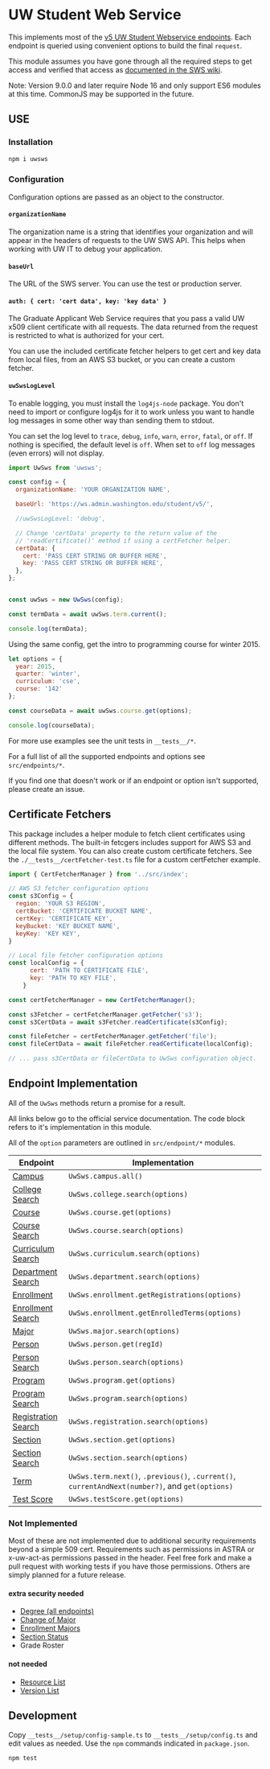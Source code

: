 # UW Student Web Service

This implements most of the [v5 UW Student Webservice endpoints](https://wiki.cac.washington.edu/display/SWS/Student+Web+Service).  Each endpoint is queried using convenient options to build the final `request`.

This module assumes you have gone through all the required steps to get access and verified that access as [documented in the SWS wiki](https://wiki.cac.washington.edu/display/SWS/Student+Web+Service).

Note: Version 9.0.0 and later require Node 16 and only support ES6 modules at this time. CommonJS may be supported in the future.

## USE

### Installation

```bash
npm i uwsws
```

### Configuration

Configuration options are passed as an object to the constructor.

#### `organizationName`

The organization name is a string that identifies your organization and will appear in the headers of requests to the UW SWS API. This helps when working with UW IT to debug your application.

#### `baseUrl`

The URL of the SWS server. You can use the test or production server.

#### `auth: { cert: 'cert data', key: 'key data' }`

The Graduate Applicant Web Service requires that you pass a valid UW x509 client certificate with all requests. The data returned from the request is restricted to what is authorized for your cert.

You can use the included certificate fetcher helpers to get cert and key data from local files, from an AWS S3 bucket, or you can create a custom fetcher.

#### `uwSwsLogLevel`

To enable logging, you must install the `log4js-node` package. You don't need to import or configure log4js for it to work unless you want to handle log messages in some other way than sending them to stdout.

You can set the log level to `trace`, `debug`, `info`, `warn`, `error`, `fatal`, or `off`. If nothing is specified, the default level is `off`. When set to `off` log messages (even errors) will not display.

```JavaScript
import UwSws from 'uwsws';

const config = {
  organizationName: 'YOUR ORGANIZATION NAME',

  baseUrl: 'https://ws.admin.washington.edu/student/v5/',

  //uwSwsLogLevel: 'debug',

  // Change 'certData' property to the return value of the
  // 'readCertificate()' method if using a certFetcher helper.
  certData: {
    cert: 'PASS CERT STRING OR BUFFER HERE',
    key: 'PASS CERT STRING OR BUFFER HERE',
  },
};


const uwSws = new UwSws(config);

const termData = await uwSws.term.current();

console.log(termData);
```

Using the same config, get the intro to programming course for winter 2015.

```JavaScript
let options = {
  year: 2015,
  quarter: 'winter',
  curriculum: 'cse',
  course: '142'
};

const courseData = await uwSws.course.get(options);

console.log(courseData);
```

For more use examples see the unit tests in `__tests__/*`.

For a full list of all the supported endpoints and options see `src/endpoints/*`.

If you find one that doesn't work or if an endpoint or option isn't supported, please create an issue.

## Certificate Fetchers

This package includes a helper module to fetch client certificates using different methods. The built-in fetcgers includes support for AWS S3 and the local file system. You can also create custom certificate fetchers. See the `./__tests__/certFetcher-test.ts` file for a custom certFetcher example.

```JavaScript
import { CertFetcherManager } from '../src/index';

// AWS S3 fetcher configuration options
const s3Config = {
  region: 'YOUR S3 REGION',
  certBucket: 'CERTIFICATE BUCKET NAME',
  certKey: 'CERTIFICATE KEY',
  keyBucket: 'KEY BUCKET NAME',
  keyKey: 'KEY KEY',
}

// Local file fetcher configuration options
const localConfig = {
      cert: 'PATH TO CERTIFICATE FILE',
      key: 'PATH TO KEY FILE',
    }

const certFetcherManager = new CertFetcherManager();

const s3Fetcher = certFetcherManager.getFetcher('s3');
const s3CertData = await s3Fetcher.readCertificate(s3Config);

const fileFetcher = certFetcherManager.getFetcher('file');
const fileCertData = await fileFetcher.readCertificate(localConfig);

// ... pass s3CertData or fileCertData to UwSws configuration object.

```

## Endpoint Implementation

All of the `UwSws` methods return a promise for a result.

All links below go to the official service documentation. The code block refers to it's implementation in this module.

All of the `option` parameters are outlined in `src/endpoint/*` modules.

Endpoint | Implementation
------------- | -------------
[Campus](https://wiki.cac.washington.edu/display/SWS/Campus+Search+Resource+V5)  | `UwSws.campus.all()`
[College Search](https://wiki.cac.washington.edu/display/SWS/College+Search+Resource+V5)  | `UwSws.college.search(options)`
[Course](https://wiki.cac.washington.edu/display/SWS/Course+Resource+v5) | `UwSws.course.get(options)`
[Course Search](https://wiki.cac.washington.edu/display/SWS/Course+Search+Resource+V5) | `UwSws.course.search(options)`
[Curriculum Search](https://wiki.cac.washington.edu/display/SWS/Curriculum+Search+Resource+V5) | `UwSws.curriculum.search(options)`
[Department Search](https://wiki.cac.washington.edu/display/SWS/Department+Search+Resource+V5) | `UwSws.department.search(options)`
[Enrollment](https://wiki.cac.washington.edu/display/SWS/Enrollment+Resource+V5) | `UwSws.enrollment.getRegistrations(options)`
[Enrollment Search](https://wiki.cac.washington.edu/display/SWS/Enrollment+Search+Resource+V5) | `UwSws.enrollment.getEnrolledTerms(options)`
[Major](https://wiki.cac.washington.edu/display/SWS/Major+Students+Resource+v5) | `UwSws.major.search(options)`
[Person](https://wiki.cac.washington.edu/display/SWS/Person+Resource+V5) | `UwSws.person.get(regId)`
[Person Search](https://wiki.cac.washington.edu/display/SWS/Person+Search+Resource+V5) | `UwSws.person.search(options)`
[Program](https://wiki.cac.washington.edu/display/SWS/Program+Resource+V5) | `UwSws.program.get(options)`
[Program Search](https://wiki.cac.washington.edu/display/SWS/Program+Search+Resource+V5) | `UwSws.program.search(options)`
[Registration Search](https://wiki.cac.washington.edu/display/SWS/Registration+Search+Resource+v5) | `UwSws.registration.search(options)`
[Section](https://wiki.cac.washington.edu/display/SWS/Section+Resource+V5) | `UwSws.section.get(options)`
[Section Search](https://wiki.cac.washington.edu/display/SWS/Section+Search+Resource+v5) | `UwSws.section.search(options)`
[Term](https://wiki.cac.washington.edu/display/SWS/Term+Resource+V5) |  `UwSws.term.next()`, `.previous()`, `.current()`, `currentAndNext(number?)`, and `get(options)`
[Test Score](https://wiki.cac.washington.edu/display/SWS/Test+Score+Resource+V5) | `UwSws.testScore.get(options)`

### Not Implemented

Most of these are not implemented due to additional security requirements beyond a simple 509 cert.  Requirements such as permissions in ASTRA or x-uw-act-as permissions passed in the header.  Feel free fork and make a pull request with working tests if you have those permissions.  Others are simply planned for a future release.

#### extra security needed

- [Degree (all endpoints)](https://wiki.cac.washington.edu/display/SWS/Degree+Audit+Search+V5)
- [Change of Major](https://wiki.cac.washington.edu/display/SWS/Change+of+Major+Resource)
- [Enrollment Majors](https://wiki.cac.washington.edu/display/SWS/Enrollment+Majors)
- [Section Status](https://wiki.cac.washington.edu/display/SWS/Section+Status+Resource+V5)
- Grade Roster

#### not needed

- [Resource List](https://wiki.cac.washington.edu/display/SWS/Resource+List+V5)
- [Version List](https://wiki.cac.washington.edu/display/SWS/Version+List+Resource+v5)

## Development

Copy `__tests__/setup/config-sample.ts` to `__tests__/setup/config.ts` and edit values as needed. Use the `npm` commands indicated in `package.json`.

```bash
npm test
```

